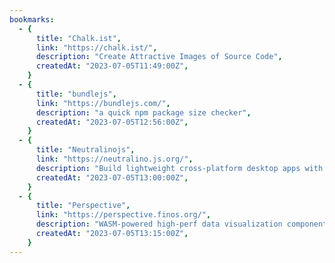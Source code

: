 ```yaml
---
bookmarks:
  - {
      title: "Chalk.ist",
      link: "https://chalk.ist/",
      description: "Create Attractive Images of Source Code",
      createdAt: "2023-07-05T11:49:00Z",
    }
  - {
      title: "bundlejs",
      link: "https://bundlejs.com/",
      description: "a quick npm package size checker",
      createdAt: "2023-07-05T12:56:00Z",
    }
  - {
      title: "Neutralinojs",
      link: "https://neutralino.js.org/",
      description: "Build lightweight cross-platform desktop apps with JavaScript, HTML, and CSS",
      createdAt: "2023-07-05T13:00:00Z",
    }
  - {
      title: "Perspective",
      link: "https://perspective.finos.org/",
      description: "WASM-powered high-perf data visualization component",
      createdAt: "2023-07-05T13:15:00Z",
    }
---
```

